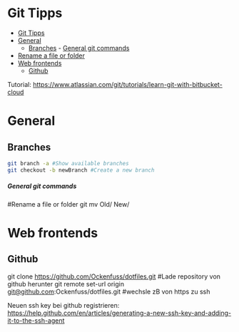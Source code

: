 # Git Tipps
<!-- @import "[TOC]" {cmd="toc" depthFrom=1 depthTo=6 orderedList=false} -->

<!-- code_chunk_output -->

- [Git Tipps](#git-tipps)
- [General](#general)
  - [Branches](#branches)
        - [General git commands](#general-git-commands)
- [Rename a file or folder](#rename-a-file-or-folder)
- [Web frontends](#web-frontends)
  - [Github](#github)

<!-- /code_chunk_output -->

Tutorial: https://www.atlassian.com/git/tutorials/learn-git-with-bitbucket-cloud

# General
## Branches
```bash
git branch -a #Show available branches
git checkout -b newBranch #Create a new branch
```
##### General git commands
#Rename a file or folder
git mv Old/ New/




# Web frontends
## Github
git clone https://github.com/Ockenfuss/dotfiles.git #Lade repository von github herunter
git remote set-url origin git@github.com:Ockenfuss/dotfiles.git #wechsle zB von https zu ssh



Neuen ssh key bei github registrieren:
https://help.github.com/en/articles/generating-a-new-ssh-key-and-adding-it-to-the-ssh-agent

